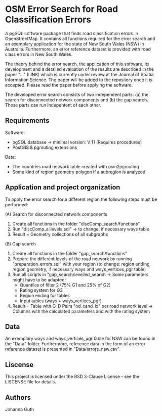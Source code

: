 # OSM Error Search for Road Classification Errors
A pgSQL software package that finds road classification errors in OpenStreetMap. It contains all functions required for the error search and an exemplary application for the state of New South Wales (NSW) in Australia. Furthermore, an error reference dataset is provided with road class errors in New South Wales.

The theory behind the error search, the application of this software, its development and a detailed evaluation of the results are described in the paper "..." (LINK) which is currently under review at the Journal of Spatial Information Science. The paper will be added to the repository once it is accepted. Please read the paper before applying the software.

The developed error search consists of two independent parts: (a) the search for disconnected network components and (b) the gap search.
These parts can run indepentent of each other.

## Requirements
Software: 
  - pgSQL database -> minimal version: V 11 (Requires procedures)
  - PostGIS & pgrouting extensions

Data:
  - The countries road network table created with osm2pgrouting
  - Some kind of region geometry polygon if a subregion is analyzed

## Application and project organization

To apply the error search for a different region the following steps must be performed:

(A) Search for disconnected network components
  1. Create all functions in the folder "discComp_search/functions"
  2. Run "discComp_alllevels.sql" -> to change: if necessary ways table
  3. Result = Geometry collections of all subgraphs
  
(B) Gap search
  1. Create all functions in the folder "gap_search/functions"
  2. Prepare the different levels of the road network by running "preparation_errors.sql" with your region (to change: region ending, region geometry, if necessary ways and ways_vertices_pgr table)
  3. Run all scripts in "gap_search/levelled_search -> Some parameters might have to be adapted:
      - Quantiles of filter 2 (75% G1 and 25% of G2)
      - Rating system for G3
      - Region ending for tables
      - Input tables (ways + ways_vertices_pgr)
  4. Result = Table with O-D Pairs "od_cand_lx" per road network level  -> Columns with the calculated parameters and with the rating system
  
  ## Data
  An exemplary ways and ways_vertices_pgr table for NSW can be found in the "Data" folder. Furthermore, reference data in the form of an error reference dataset is presented in "Data/errors_nsw.csv".
  
  ## Liscense
  This project is licensed under the BSD 3-Clause License - see the LISCENSE file for details.
  
  ## Authors
  Johanna Guth
